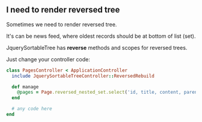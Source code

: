 ## I need to render reversed tree

Sometimes we need to render reversed tree.

It's can be news feed, where oldest records should be at bottom of list (set).

JquerySortableTree has **reverse** methods and scopes for reversed trees.

Just change your controller code:

```ruby
class PagesController < ApplicationController
  include JquerySortableTreeController::ReversedRebuild

  def manage
    @pages = Page.reversed_nested_set.select('id, title, content, parent_id').all
  end

  # any code here
end
```
